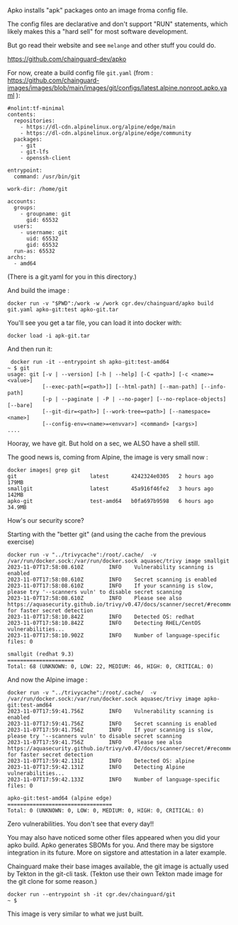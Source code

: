 Apko installs "apk" packages onto an image froma config file.

The config files are declarative and don't support "RUN" statements, which likely makes this a "hard sell" for most software development.

But go read their website and see `melange` and other stuff you could do.

https://github.com/chainguard-dev/apko

For now, create a build config file `git.yaml` (from : https://github.com/chainguard-images/images/blob/main/images/git/configs/latest.alpine.nonroot.apko.yaml ):

```
#nolint:tf-minimal
contents:
  repositories:
    - https://dl-cdn.alpinelinux.org/alpine/edge/main
    - https://dl-cdn.alpinelinux.org/alpine/edge/community
  packages:
    - git
    - git-lfs
    - openssh-client

entrypoint:
  command: /usr/bin/git

work-dir: /home/git

accounts:
  groups:
    - groupname: git
      gid: 65532
  users:
    - username: git
      uid: 65532
      gid: 65532
  run-as: 65532
archs:
  - amd64
```

(There is a git.yaml for you in this directory.)

And build the image :
```
docker run -v "$PWD":/work -w /work cgr.dev/chainguard/apko build git.yaml apko-git:test apko-git.tar
```

You'll see you get a tar file, you can load it into docker with:
```
docker load -i apk-git.tar
```

And then run it:

```
 docker run -it --entrypoint sh apko-git:test-amd64
~ $ git
usage: git [-v | --version] [-h | --help] [-C <path>] [-c <name>=<value>]
           [--exec-path[=<path>]] [--html-path] [--man-path] [--info-path]
           [-p | --paginate | -P | --no-pager] [--no-replace-objects] [--bare]
           [--git-dir=<path>] [--work-tree=<path>] [--namespace=<name>]
           [--config-env=<name>=<envvar>] <command> [<args>]
....
```

Hooray, we have git. But hold on a sec, we ALSO have a shell still.

The good news is, coming from Alpine, the image is very small now :
```
docker images| grep git
git                       latest       4242324e0305   2 hours ago      179MB
smallgit                  latest       45a916f46fe2   3 hours ago      142MB
apko-git                  test-amd64   b0fa697b9598   6 hours ago      34.9MB
```

How's our security score?

Starting with the "better git" (and using the cache from the previous exercise)
```
docker run -v "../trivycache":/root/.cache/  -v /var/run/docker.sock:/var/run/docker.sock aquasec/trivy image smallgit
2023-11-07T17:58:08.610Z        INFO    Vulnerability scanning is enabled
2023-11-07T17:58:08.610Z        INFO    Secret scanning is enabled
2023-11-07T17:58:08.610Z        INFO    If your scanning is slow, please try '--scanners vuln' to disable secret scanning
2023-11-07T17:58:08.610Z        INFO    Please see also https://aquasecurity.github.io/trivy/v0.47/docs/scanner/secret/#recommendation for faster secret detection
2023-11-07T17:58:10.842Z        INFO    Detected OS: redhat
2023-11-07T17:58:10.842Z        INFO    Detecting RHEL/CentOS vulnerabilities...
2023-11-07T17:58:10.902Z        INFO    Number of language-specific files: 0

smallgit (redhat 9.3)
=====================
Total: 68 (UNKNOWN: 0, LOW: 22, MEDIUM: 46, HIGH: 0, CRITICAL: 0)
```


And now the Alpine image :
```
docker run -v "../trivycache":/root/.cache/  -v /var/run/docker.sock:/var/run/docker.sock aquasec/trivy image apko-git:test-amd64
2023-11-07T17:59:41.756Z        INFO    Vulnerability scanning is enabled
2023-11-07T17:59:41.756Z        INFO    Secret scanning is enabled
2023-11-07T17:59:41.756Z        INFO    If your scanning is slow, please try '--scanners vuln' to disable secret scanning
2023-11-07T17:59:41.756Z        INFO    Please see also https://aquasecurity.github.io/trivy/v0.47/docs/scanner/secret/#recommendation for faster secret detection
2023-11-07T17:59:42.131Z        INFO    Detected OS: alpine
2023-11-07T17:59:42.131Z        INFO    Detecting Alpine vulnerabilities...
2023-11-07T17:59:42.133Z        INFO    Number of language-specific files: 0

apko-git:test-amd64 (alpine edge)
=================================
Total: 0 (UNKNOWN: 0, LOW: 0, MEDIUM: 0, HIGH: 0, CRITICAL: 0)
```

Zero vulnerabilities. You don't see that every day!!

You may also have noticed some other files appeared when you did your apko build. Apko generates SBOMs for you. And there may be sigstore integration in its future. More on sigstore and attestation in a later example.

Chainguard make their base images available, the git image is actually used by Tekton in the git-cli task. (Tekton use their own Tekton made image for the git clone for some reason.)

```
docker run --entrypoint sh -it cgr.dev/chainguard/git
~ $ 
```

This image is very similar to what we just built.
